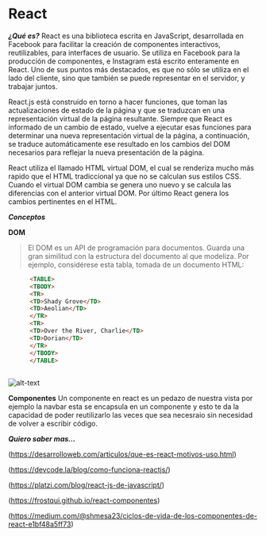 # React #

***¿Qué es?***
React es una biblioteca escrita en JavaScript, desarrollada en Facebook para facilitar la creación de componentes interactivos, reutilizables, para interfaces de usuario. Se utiliza en Facebook para la producción de componentes, e Instagram está escrito enteramente en React. Uno de sus puntos más destacados, es que no sólo se utiliza en el lado del cliente, sino que también se puede representar en el servidor, y trabajar juntos.

React.js está construido en torno a hacer funciones, que toman las actualizaciones de estado de la página y que se traduzcan en una representación virtual de la página resultante. Siempre que React es informado de un cambio de estado, vuelve a ejecutar esas funciones para determinar una nueva representación virtual de la página, a continuación, se traduce automáticamente ese resultado en los cambios del DOM necesarios para reflejar la nueva presentación de la página.

React utiliza el llamado HTML virtual DOM, el cual se renderiza mucho más rapido que el HTML tradiccional ya que no se calculan sus estilos CSS. Cuando el virtual DOM cambia se genera uno nuevo y se calcula las diferencias con el anterior virtual DOM. Por último React genera los cambios pertinentes en el HTML.




***Conceptos***

**DOM**
>El DOM es un API de programación para documentos. Guarda una gran similitud con la estructura del documento al que modeliza. Por ejemplo, considérese esta tabla, tomada de un documento HTML:

```html
      <TABLE>
      <TBODY> 
      <TR> 
      <TD>Shady Grove</TD>
      <TD>Aeolian</TD> 
      </TR> 
      <TR>
      <TD>Over the River, Charlie</TD>        
      <TD>Dorian</TD> 
      </TR> 
      </TBODY>
      </TABLE>
    
```
![alt-text](https://www.w3.org/2002/07/table.png)

**Componentes**
Un componente en react es un pedazo de nuestra vista por ejemplo la navbar esta se encapsula en un componente y esto te da la capacidad de poder reutilizarlo las veces que sea necesraio sin necesidad de volver a escribir código.



***Quiero saber mas...***

(https://desarrolloweb.com/articulos/que-es-react-motivos-uso.html)

(https://devcode.la/blog/como-funciona-reactjs/)

(https://platzi.com/blog/react-js-de-javascript/)

(https://frostqui.github.io/react-componentes)

(https://medium.com/@shmesa23/ciclos-de-vida-de-los-componentes-de-react-e1bf48a5ff73)